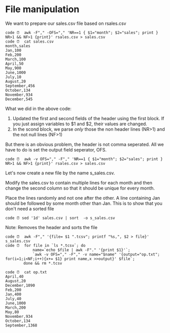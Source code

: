 # File manipulation

We want to prepare our sales.csv file based on rsales.csv

    code ⏰  awk -F"," -OFS="," 'NR==1 { $1="month"; $2="sales"; print } NR>1 && NF>1 {print}' rsales.csv > sales.csv
    code ⏰  cat sales.csv
    month,sales
    Jan,100
    Feb,200
    March,100
    April,50
    May,900
    June,1000
    July,10
    August,20
    September,456
    October,134
    November,934
    December,545

What we did in the above code:

1. Updated the first and second fields of the header using the first block. If you just assign variables to $1 and $2, their values are changed.
2. In the scond block, we parse _only_ those the non header lines (NR>1) and the not null lines (NF>1)

But there is an obvious problem, the header is not comma seperated. All we have to do is set the output field seperator, OFS.

    code ⏰  awk -v OFS="," -F"," 'NR==1 { $1="month"; $2="sales"; print } NR>1 && NF>1 {print}' rsales.csv > sales.csv

Let's now create a new file by the name s_sales.csv. 

Modify the sales.csv to contain multiple lines for each month and then change the second column so that it should be unique for every month.

Place the lines randomly and not one after the other. A line containing Jan should be followed by some month other than Jan. This is to show that you don't need a sorted file

    code ⏰ sed '1d' sales.csv | sort  -o s_sales.csv

Note: Removes the header and sorts the file


    code ⏰  awk -F"," '{file= $1 ".tcsv"; printf "%s,", $2 > file}' s_sales.csv
    code ⏰  for file in `ls *.tcsv`; do     
                name=`echo $file | awk -F"." '{print $1}'`;     
                `awk -v OFS="," -F"," -v name="$name" '{output="op.txt"; for(i=1;i<NF;i++){x+= $1} print name,x >>output}' $file`;  
            done && rm *.tcsv

    code ⏰  cat op.txt
    April,40
    August,20
    December,1090
    Feb,200
    Jan,400
    July,40
    June,1000
    March,200
    May,80
    November,934
    October,134
    September,1368